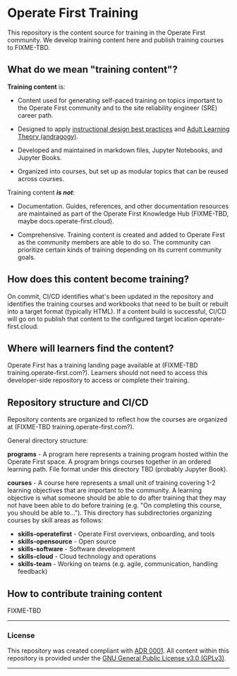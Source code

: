# Operate First Training

This repository is the content source for training in the Operate First community. We develop training content here and publish training courses to FIXME-TBD.

## What do we mean "training content"?

**Training content** is:

* Content used for generating self-paced training on topics important to the Operate First community and to the site reliability engineer (SRE) career path.

* Designed to apply [instructional design best practices](https://blog.commlabindia.com/elearning-design/instructional-design-best-practices-guide) and [Adult Learning Theory (andragogy)](https://en.wikipedia.org/wiki/Andragogy).

* Developed and maintained in markdown files, Jupyter Notebooks, and Jupyter Books.

* Organized into courses, but set up as modular topics that can be reused across courses.

Training content ***is not***:

* Documentation. Guides, references, and other documentation resources are maintained as part of the Operate First Knowledge Hub (FIXME-TBD, maybe docs.operate-first.cloud).

* Comprehensive. Training content is created and added to Operate First as the community members are able to do so. The community can prioritize certain kinds of training depending on its current community goals.

## How does this content become training?

On commit, CI/CD identifies what's been updated in the repository and identifies the training courses and workbooks that need to be built or rebuilt into a target format (typically HTML). If a content build is successful, CI/CD will go on to publish that content to the configured target location operate-first.cloud.

## Where will learners find the content?

Operate First has a training landing page available at (FIXME-TBD training.operate-first.com?). Learners should not need to access this developer-side repository to access or complete their training.

## Repository structure and CI/CD

Repository contents are organized to reflect how the courses are organized at (FIXME-TBD training.operate-first.com?).

General directory structure:

**programs** - A program here represents a training program hosted within the Operate First space. A program brings courses together in an ordered learning path. File format under this directory TBD (probably Jupyter Book).

**courses** - A course here represents a small unit of training covering 1-2 learning objectives that are important to the community. A learning objective is what someone should be able to do after training that they may not have been able to do before training (e.g. "On completing this course, you should be able to..."). This directory has subdirectories organizing courses by skill areas as follows:

* **skills-operatefirst** - Operate First overviews, onboarding, and tools
* **skills-opensource** - Open source
* **skills-software** - Software development
* **skills-cloud** - Cloud technology and operations
* **skills-team** - Working on teams (e.g. agile, communication, handling feedback)

## How to contribute training content

FIXME-TBD


<hr/>

### License

This repository was created compliant with [ADR 0001](https://www.operate-first.cloud/blueprints/blueprint/docs/adr/0001-use-gpl3-as-license.md). All content within this repository is provided under the [GNU General Public License v3.0 (GPLv3)](https://www.gnu.org/licenses/gpl-3.0.en.html).

<hr/>
